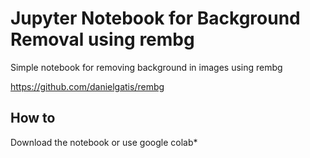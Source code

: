 
# Jupyter Notebook for Background Removal using rembg

Simple notebook for removing background in images using rembg

https://github.com/danielgatis/rembg

## How to

Download the notebook or use google colab*
